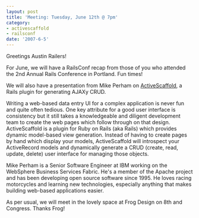 ```yaml
---
layout: post
title: 'Meeting: Tuesday, June 12th @ 7pm'
category:
- activescaffold
- railsconf
date: '2007-6-5'
---
```

Greetings Austin Railers!

For June, we will have a RailsConf recap from those of you who attended the 2nd Annual Rails Conference in Portland. Fun times!

We will also have a presentation from Mike Perham on [ActiveScaffold](http://activescaffold.com/), a Rails plugin for generating AJAXy CRUD.

Writing a web-based data entry UI for a complex application is never fun and quite often tedious. One key attribute for a good user interface is consistency but it still takes a knowledgeable and diligent development team to create the web pages which follow through on that design. ActiveScaffold is a plugin for Ruby on Rails (aka Rails) which provides dynamic model-based view generation. Instead of having to create pages by hand which display your models, ActiveScaffold will introspect your ActiveRecord models and dynamically generate a CRUD (create, read, update, delete) user interface for managing those objects.

Mike Perham is a Senior Software Engineer at IBM working on the WebSphere Business Services Fabric. He's a member of the Apache project and has been developing open source software since 1995. He loves racing motorcycles and learning new technologies, especially anything that makes building web-based applications easier.

As per usual, we will meet in the lovely space at Frog Design on 8th and Congress. Thanks Frog!

